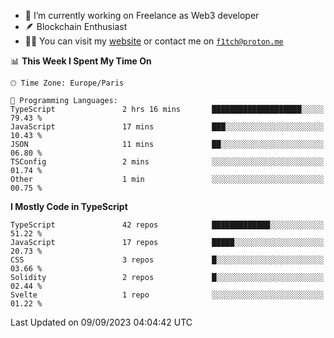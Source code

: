 - 🔭 I’m currently working on Freelance as Web3 developer
- 🪶 Blockchain Enthusiast
- 👨‍💻 You can visit my [website](https://f1tch.xyz) or contact me on [`f1tch@proton.me`](mailto:f1tch@proton.me)

<!--START_SECTION:waka-->
📊 **This Week I Spent My Time On** 

```text
🕑︎ Time Zone: Europe/Paris

💬 Programming Languages: 
TypeScript               2 hrs 16 mins       ████████████████████░░░░░   79.43 % 
JavaScript               17 mins             ███░░░░░░░░░░░░░░░░░░░░░░   10.43 % 
JSON                     11 mins             ██░░░░░░░░░░░░░░░░░░░░░░░   06.80 % 
TSConfig                 2 mins              ░░░░░░░░░░░░░░░░░░░░░░░░░   01.74 % 
Other                    1 min               ░░░░░░░░░░░░░░░░░░░░░░░░░   00.75 % 
```

**I Mostly Code in TypeScript** 

```text
TypeScript               42 repos            █████████████░░░░░░░░░░░░   51.22 % 
JavaScript               17 repos            █████░░░░░░░░░░░░░░░░░░░░   20.73 % 
CSS                      3 repos             █░░░░░░░░░░░░░░░░░░░░░░░░   03.66 % 
Solidity                 2 repos             █░░░░░░░░░░░░░░░░░░░░░░░░   02.44 % 
Svelte                   1 repo              ░░░░░░░░░░░░░░░░░░░░░░░░░   01.22 % 
```




 Last Updated on 09/09/2023 04:04:42 UTC
<!--END_SECTION:waka-->
